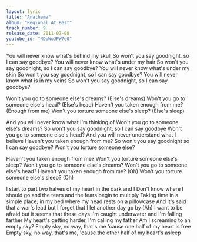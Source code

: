 ```yaml
---
layout: lyric
title: "Anathema"
album: "Regional At Best"
track_number: 9
release_date: 2011-07-08
youtube_id: "NDoWoJPW7e0"
---
```


You will never know what's behind my skull
So won't you say goodnight, so I can say goodbye?
You will never know what's under my hair
So won't you say goodnight, so I can say goodbye?
You will never know what's under my skin
So won't you say goodnight, so I can say goodbye?
You will never know what is in my veins
So won't you say goodnight, so I can say goodbye?

Won't you go to someone else's dreams? (Else's dreams)
Won't you go to someone else's head? (Else's head)
Haven't you taken enough from me? (Enough from me)
Won't you torture someone else's sleep? (Else's sleep)

And you will never know what I'm thinking of
Won't you go to someone else's dreams?
So won't you say goodnight, so I can say goodbye
Won't you go to someone else's head?
And you will never understand what I believe
Haven't you taken enough from me?
So won't you say goodnight so I can say goodbye?
Won't you torture someone else?

Haven't you taken enough from me?
Won't you torture someone else's sleep?
Won't you go to someone else's dreams?
Won't you go to someone else's head?
Haven't you taken enough from me? (Oh)
Won't you torture someone else's sleep? (Oh)

I start to part two halves of my heart in the dark and I
Don't know where I should go and the tears and the fears begin to multiply
Taking time in a simple place; in my bed where my head rests on a pillowcase
And it's said that a war's lead but I forget that I let another day go by (Ah)
I want to be afraid but it seems that these days
I'm caught underwater and I'm falling farther
My heart's getting harder, I'm calling my father
Am I screaming to an empty sky?
Empty sky, no way, that's me 'cause one half of my heart is free
Empty sky, no way, that's me, 'cause the other half of my heart's asleep

